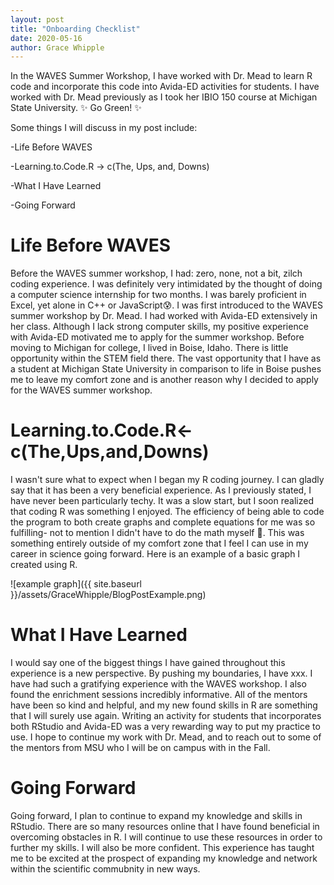 ```yaml
---
layout: post
title: "Onboarding Checklist"
date: 2020-05-16
author: Grace Whipple
---
```

In the WAVES Summer Workshop, I have worked with Dr. Mead to learn R code and incorporate this code into Avida-ED activities for students. I have worked with Dr. Mead previously as I took her IBIO 150 course at Michigan State University. ✨ Go Green! ✨

Some things I will discuss in my post include:

-Life Before WAVES

-Learning.to.Code.R -> c(The, Ups, and, Downs)

-What I Have Learned

-Going Forward

# Life Before WAVES

Before the WAVES summer workshop, I had: zero, none, not a bit, zilch coding experience. I was definitely very intimidated by the thought of doing a computer science internship for two months. I was barely proficient in Excel, yet alone in C++ or JavaScript😰. I was first introduced to the WAVES summer workshop by Dr. Mead. I had worked with Avida-ED extensively in her class. Although I lack strong computer skills, my positive experience with Avida-ED motivated me to apply for the summer workshop. Before moving to Michigan for college, I lived in Boise, Idaho. There is little opportunity within the STEM field there. The vast opportunity that I have as a student at Michigan State University in comparison to life in Boise pushes me to leave my comfort zone and is another reason why I decided to apply for the WAVES summer workshop.

# Learning.to.Code.R<- c(The,Ups,and,Downs)

I wasn't sure what to expect when I began my R coding journey. I can gladly say that it has been a very beneficial experience.
As I previously stated, I have never been particularly techy. It was a slow start, but I soon realized that coding R was something I enjoyed. The efficiency of being able to code the program to both create graphs and complete equations for me was so fulfilling- not to mention I didn't have to do the math myself 🤣. This was something entirely outside of my comfort zone that I feel I can use in my career in science going forward.
Here is an example of a basic graph I created using R.

![example graph]({{ site.baseurl }}/assets/GraceWhipple/BlogPostExample.png)  


# What I Have Learned

I would say one of the biggest things I have gained throughout this experience is a new perspective. By pushing my boundaries, I have xxx. I have had such a gratifying experience with the WAVES workshop. I also found the enrichment sessions incredibly informative. All of the mentors have been so kind and helpful, and my new found skills in R are something that I will surely use again. Writing an activity for students that incorporates both RStudio and Avida-ED was a very rewarding way to put my practice to use. I hope to continue my work with Dr. Mead, and to reach out to some of the mentors from MSU who I will be on campus with in the Fall.

# Going Forward

Going forward, I plan to continue to expand my knowledge and skills in RStudio. There are so many resources online that I have found beneficial in overcoming obstacles in R. I will continue to use these resources in order to further my skills. I will also be more confident. This experience has taught me to be excited at the prospect of expanding my knowledge and network within the scientific commubnity in new ways. 
